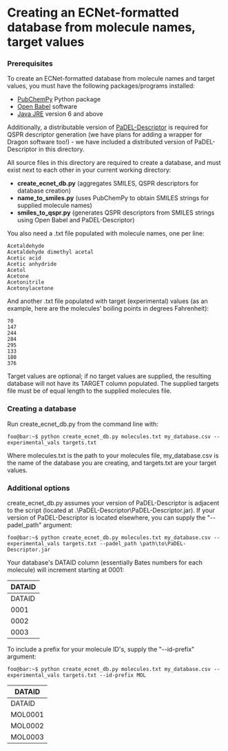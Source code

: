 # Creating an ECNet-formatted database from molecule names, target values

### Prerequisites

To create an ECNet-formatted database from molecule names and target values, you must have the following packages/programs installed:
- [PubChemPy](https://github.com/mcs07/PubChemPy) Python package
- [Open Babel](http://openbabel.org/wiki/Main_Page) software
- [Java JRE](https://www.oracle.com/technetwork/java/javase/downloads/jre8-downloads-2133155.html) version 6 and above

Additionally, a distributable version of [PaDEL-Descriptor](http://www.yapcwsoft.com/dd/padeldescriptor/) is required for QSPR descriptor generation (we have plans for adding a wrapper for Dragon software too!) - we have included a distributed version of PaDEL-Descriptor in this directory.

All source files in this directory are required to create a database, and must exist next to each other in your current working directory:
- **create_ecnet_db.py** (aggregates SMILES, QSPR descriptors for database creation)
- **name_to_smiles.py** (uses PubChemPy to obtain SMILES strings for supplied molecule names)
- **smiles_to_qspr.py** (generates QSPR descriptors from SMILES strings using Open Babel and PaDEL-Descriptor)

You also need a .txt file populated with molecule names, one per line:
```
Acetaldehyde
Acetaldehyde dimethyl acetal
Acetic acid
Acetic anhydride
Acetol
Acetone
Acetonitrile
Acetonylacetone
```

And another .txt file populated with target (experimental) values (as an example, here are the molecules' boiling points in degrees Fahrenheit):
```
70
147
244
284
295
133
180
376
```
Target values are optional; if no target values are supplied, the resulting database will not have its TARGET column populated. The supplied targets file must be of equal length to the supplied molecules file.

### Creating a database

Run create_ecnet_db.py from the command line with:
```console
foo@bar:~$ python create_ecnet_db.py molecules.txt my_database.csv --experimental_vals targets.txt
```
Where molecules.txt is the path to your molecules file, my_database.csv is the name of the database you are creating, and targets.txt are your target values.

### Additional options

create_ecnet_db.py assumes your version of PaDEL-Descriptor is adjacent to the script (located at .\PaDEL-Descriptor\PaDEL-Descriptor.jar). If your version of PaDEL-Descriptor is located elsewhere, you can supply the "--padel_path" argument:
```console
foo@bar:~$ python create_ecnet_db.py molecules.txt my_database.csv --experimental_vals targets.txt --padel_path \path\to\PaDEL-Descriptor.jar
```

Your database's DATAID column (essentially Bates numbers for each molecule) will increment starting at 0001:

| DATAID 	|
|--------	|
| DATAID 	|
| 0001   	|
| 0002   	|
| 0003   	|

To include a prefix for your molecule ID's, supply the "--id-prefix" argument:

```console
foo@bar:~$ python create_ecnet_db.py molecules.txt my_database.csv --experimental_vals targets.txt --id-prefix MOL
```

| DATAID 	    |
|-----------	|
| DATAID     	|
| MOL0001   	|
| MOL0002   	|
| MOL0003   	|
